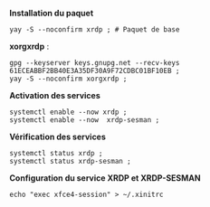 **Installation du paquet**
```
yay -S --noconfirm xrdp ; # Paquet de base
```

**xorgxrdp** :
```
gpg --keyserver keys.gnupg.net --recv-keys 61ECEABBF2BB40E3A35DF30A9F72CDBC01BF10EB ;
yay -S --noconfirm xorgxrdp ;
```

**Activation des services**
```
systemctl enable --now xrdp ;
systemctl enable --now  xrdp-sesman ;
```

**Vérification des services**
```
systemctl status xrdp ;
systemctl status xrdp-sesman ;
```

**Configuration du service XRDP et XRDP-SESMAN**
```
echo "exec xfce4-session" > ~/.xinitrc
```






